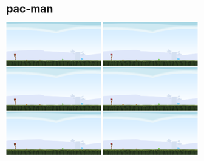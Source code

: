 # pac-man


<img src="/web/1.1.1.png" width="250"/> <img src="/web/1.1.1.png" width="250"/> <img src="/web/1.1.1.png" width="250"/>
<img src="/web/1.1.1.png" width="250"/> <img src="/web/1.1.1.png" width="250"/> <img src="/web/1.1.1.png" width="250"/>
